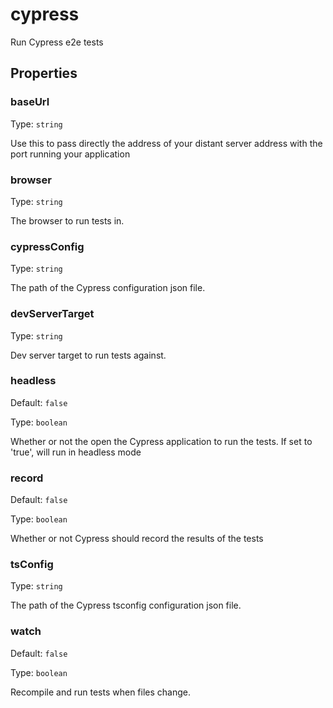 # cypress

Run Cypress e2e tests

## Properties

### baseUrl

Type: `string`

Use this to pass directly the address of your distant server address with the port running your application

### browser

Type: `string`

The browser to run tests in.

### cypressConfig

Type: `string`

The path of the Cypress configuration json file.

### devServerTarget

Type: `string`

Dev server target to run tests against.

### headless

Default: `false`

Type: `boolean`

Whether or not the open the Cypress application to run the tests. If set to 'true', will run in headless mode

### record

Default: `false`

Type: `boolean`

Whether or not Cypress should record the results of the tests

### tsConfig

Type: `string`

The path of the Cypress tsconfig configuration json file.

### watch

Default: `false`

Type: `boolean`

Recompile and run tests when files change.
